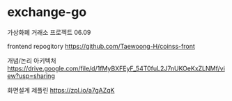 # exchange-go
가상화폐 거래소 프로젝트 06.09

frontend repogitory
https://github.com/Taewoong-H/coinss-front

개념/논리 아키텍처
https://drive.google.com/file/d/1fMyBXFEyF_54T0fuL2J7nUKOeKxZLNMf/view?usp=sharing

화면설계 제플린
https://zpl.io/a7gAZqK
